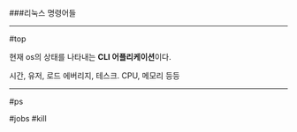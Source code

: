 ###리눅스 명령어들

---

#top

현재 os의 상태를 나타내는 **CLI 어플리케이션**이다.

시간, 유저, 로드 에버리지, 테스크. CPU, 메모리 등등

----

#ps

#jobs
#kill
